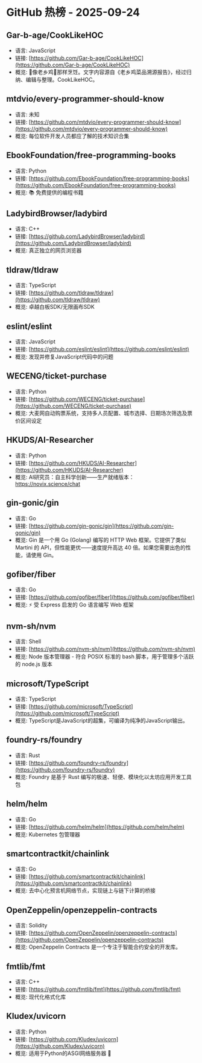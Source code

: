 # GitHub 热榜 - 2025-09-24

## Gar-b-age/CookLikeHOC
- 语言: JavaScript
- 链接: [https://github.com/Gar-b-age/CookLikeHOC](https://github.com/Gar-b-age/CookLikeHOC)
- 概览: 🥢像老乡鸡🐔那样烹饪。文字内容源自《老乡鸡菜品溯源报告》，经过归纳、编辑与整理。CookLikeHOC。

## mtdvio/every-programmer-should-know
- 语言: 未知
- 链接: [https://github.com/mtdvio/every-programmer-should-know](https://github.com/mtdvio/every-programmer-should-know)
- 概览: 每位软件开发人员都应了解的技术知识合集

## EbookFoundation/free-programming-books
- 语言: Python
- 链接: [https://github.com/EbookFoundation/free-programming-books](https://github.com/EbookFoundation/free-programming-books)
- 概览: 📚 免费提供的编程书籍

## LadybirdBrowser/ladybird
- 语言: C++
- 链接: [https://github.com/LadybirdBrowser/ladybird](https://github.com/LadybirdBrowser/ladybird)
- 概览: 真正独立的网页浏览器

## tldraw/tldraw
- 语言: TypeScript
- 链接: [https://github.com/tldraw/tldraw](https://github.com/tldraw/tldraw)
- 概览: 卓越白板SDK/无限画布SDK

## eslint/eslint
- 语言: JavaScript
- 链接: [https://github.com/eslint/eslint](https://github.com/eslint/eslint)
- 概览: 发现并修复JavaScript代码中的问题

## WECENG/ticket-purchase
- 语言: Python
- 链接: [https://github.com/WECENG/ticket-purchase](https://github.com/WECENG/ticket-purchase)
- 概览: 大麦网自动购票系统，支持多人员配置、城市选择、日期场次筛选及票价区间设定

## HKUDS/AI-Researcher
- 语言: Python
- 链接: [https://github.com/HKUDS/AI-Researcher](https://github.com/HKUDS/AI-Researcher)
- 概览: AI研究员：自主科学创新——生产就绪版本：https://novix.science/chat

## gin-gonic/gin
- 语言: Go
- 链接: [https://github.com/gin-gonic/gin](https://github.com/gin-gonic/gin)
- 概览: Gin 是一个用 Go (Golang) 编写的 HTTP Web 框架。它提供了类似 Martini 的 API，但性能更优——速度提升高达 40 倍。如果您需要出色的性能，请使用 Gin。

## gofiber/fiber
- 语言: Go
- 链接: [https://github.com/gofiber/fiber](https://github.com/gofiber/fiber)
- 概览: ⚡️ 受 Express 启发的 Go 语言编写 Web 框架

## nvm-sh/nvm
- 语言: Shell
- 链接: [https://github.com/nvm-sh/nvm](https://github.com/nvm-sh/nvm)
- 概览: Node 版本管理器 - 符合 POSIX 标准的 bash 脚本，用于管理多个活跃的 node.js 版本

## microsoft/TypeScript
- 语言: TypeScript
- 链接: [https://github.com/microsoft/TypeScript](https://github.com/microsoft/TypeScript)
- 概览: TypeScript是JavaScript的超集，可编译为纯净的JavaScript输出。

## foundry-rs/foundry
- 语言: Rust
- 链接: [https://github.com/foundry-rs/foundry](https://github.com/foundry-rs/foundry)
- 概览: Foundry 是基于 Rust 编写的极速、轻便、模块化以太坊应用开发工具包

## helm/helm
- 语言: Go
- 链接: [https://github.com/helm/helm](https://github.com/helm/helm)
- 概览: Kubernetes 包管理器

## smartcontractkit/chainlink
- 语言: Go
- 链接: [https://github.com/smartcontractkit/chainlink](https://github.com/smartcontractkit/chainlink)
- 概览: 去中心化预言机网络节点，实现链上与链下计算的桥接

## OpenZeppelin/openzeppelin-contracts
- 语言: Solidity
- 链接: [https://github.com/OpenZeppelin/openzeppelin-contracts](https://github.com/OpenZeppelin/openzeppelin-contracts)
- 概览: OpenZeppelin Contracts 是一个专注于智能合约安全的开发库。

## fmtlib/fmt
- 语言: C++
- 链接: [https://github.com/fmtlib/fmt](https://github.com/fmtlib/fmt)
- 概览: 现代化格式化库

## Kludex/uvicorn
- 语言: Python
- 链接: [https://github.com/Kludex/uvicorn](https://github.com/Kludex/uvicorn)
- 概览: 适用于Python的ASGI网络服务器 🦄

